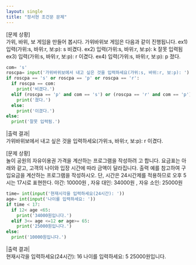 ```yaml
---
layout: single
title: "정서현 조건문 문제"
---
```

[문제 상황]  
가위, 바위, 보 게임을 만들어 봅시다. 가위바위보 게임은 다음과 같이 진행됩니다. ex1) 입력(가위:s, 바위:r, 보:p): s 비겼다. ex2) 입력(가위:s, 바위:r, 보:p): k 잘못 입력됨 ex3) 입력(가위:s, 바위:r, 보:p): r 이겼다. ex4) 입력(가위:s, 바위:r, 보:p): p 졌다.
~~~python
com= 's'
roscpa= input('가위바위보에서 내고 싶은 것을 입력하세요(가위:s, 바위:r, 보:p): ')
if roscpa == 's' or roscpa == 'p' or roscpa == 'r':
  if roscpa == com:
    print('비겼다.')
  elif (roscpa == 'p' and com == 's') or (roscpa == 'r' and com == 'p') or (roscpa == 's' and com == 'r'):
    print('졌다.')
  else:
    print('이겼다.')
else:
  print('잘못 입력됨.')
~~~
|출력 결과|  
가위바위보에서 내고 싶은 것을 입력하세요(가위:s, 바위:r, 보:p): r 이겼다.

[문제 상황]  
놀이 공원의 자유이용권 가격을 계산하는 프로그램을 작성하려 고 합니다. 요금표는 아래와 같고, 고객의 나이와 입장 시간에 따라 금액이 달라집니다. 출력 예를 참고하여 구입요금을 계산하는 프로그램을 작성하시오. 단, 시간은 24시간제를 적용하므로 오후 5시는 17시로 표현한다. 야간: 10000원 , 자유 대인: 34000원 , 자유 소인: 25000원
~~~python
time= int(input('현재시각을 입력하세요(24시간): '))
age= int(input('나이를 입력하세요: '))
if time < 17:
  if 12< age <65:
    print('34000원입니다.')
  elif 3<= age <=12 or age>= 65:
    print('25000원입니다.')
else:
  print('10000원입니다.')
~~~
|출력 결과|  
현재시각을 입력하세요(24시간): 16 나이를 입력하세요: 5 25000원입니다.
